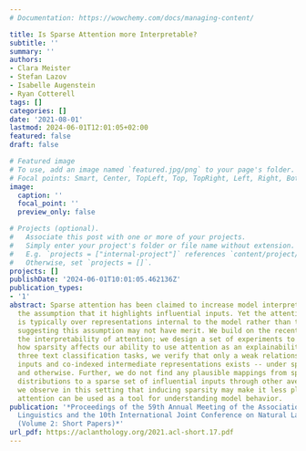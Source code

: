 ```yaml
---
# Documentation: https://wowchemy.com/docs/managing-content/

title: Is Sparse Attention more Interpretable?
subtitle: ''
summary: ''
authors:
- Clara Meister
- Stefan Lazov
- Isabelle Augenstein
- Ryan Cotterell
tags: []
categories: []
date: '2021-08-01'
lastmod: 2024-06-01T12:01:05+02:00
featured: false
draft: false

# Featured image
# To use, add an image named `featured.jpg/png` to your page's folder.
# Focal points: Smart, Center, TopLeft, Top, TopRight, Left, Right, BottomLeft, Bottom, BottomRight.
image:
  caption: ''
  focal_point: ''
  preview_only: false

# Projects (optional).
#   Associate this post with one or more of your projects.
#   Simply enter your project's folder or file name without extension.
#   E.g. `projects = ["internal-project"]` references `content/project/deep-learning/index.md`.
#   Otherwise, set `projects = []`.
projects: []
publishDate: '2024-06-01T10:01:05.462136Z'
publication_types:
- '1'
abstract: Sparse attention has been claimed to increase model interpretability under
  the assumption that it highlights influential inputs. Yet the attention distribution
  is typically over representations internal to the model rather than the inputs themselves,
  suggesting this assumption may not have merit. We build on the recent work exploring
  the interpretability of attention; we design a set of experiments to help us understand
  how sparsity affects our ability to use attention as an explainability tool. On
  three text classification tasks, we verify that only a weak relationship between
  inputs and co-indexed intermediate representations exists -- under sparse attention
  and otherwise. Further, we do not find any plausible mappings from sparse attention
  distributions to a sparse set of influential inputs through other avenues. Rather,
  we observe in this setting that inducing sparsity may make it less plausible that
  attention can be used as a tool for understanding model behavior.
publication: '*Proceedings of the 59th Annual Meeting of the Association for Computational
  Linguistics and the 10th International Joint Conference on Natural Language Processing
  (Volume 2: Short Papers)*'
url_pdf: https://aclanthology.org/2021.acl-short.17.pdf
---
```

